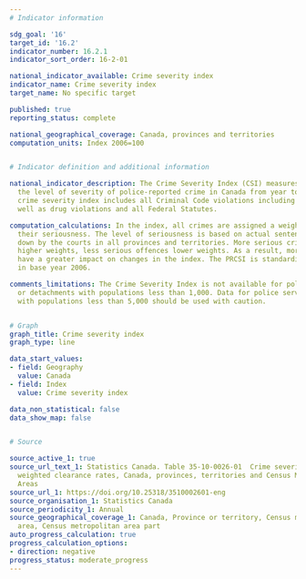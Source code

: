 ```yaml
---
# Indicator information

sdg_goal: '16'
target_id: '16.2'
indicator_number: 16.2.1
indicator_sort_order: 16-2-01

national_indicator_available: Crime severity index
indicator_name: Crime severity index
target_name: No specific target

published: true
reporting_status: complete

national_geographical_coverage: Canada, provinces and territories
computation_units: Index 2006=100


# Indicator definition and additional information

national_indicator_description: The Crime Severity Index (CSI) measures changes in
  the level of severity of police-reported crime in Canada from year to year. The
  crime severity index includes all Criminal Code violations including traffic, as
  well as drug violations and all Federal Statutes.

computation_calculations: In the index, all crimes are assigned a weight based on
  their seriousness. The level of seriousness is based on actual sentences handed
  down by the courts in all provinces and territories. More serious crimes are assigned
  higher weights, less serious offences lower weights. As a result, more serious offences
  have a greater impact on changes in the index. The PRCSI is standardized to 100
  in base year 2006.

comments_limitations: The Crime Severity Index is not available for police services
  or detachments with populations less than 1,000. Data for police services or detachments
  with populations less than 5,000 should be used with caution.


# Graph
graph_title: Crime severity index
graph_type: line

data_start_values:
- field: Geography
  value: Canada
- field: Index
  value: Crime severity index

data_non_statistical: false
data_show_map: false


# Source

source_active_1: true
source_url_text_1: Statistics Canada. Table 35-10-0026-01  Crime severity index and
  weighted clearance rates, Canada, provinces, territories and Census Metropolitan
  Areas
source_url_1: https://doi.org/10.25318/3510002601-eng
source_organisation_1: Statistics Canada
source_periodicity_1: Annual
source_geographical_coverage_1: Canada, Province or territory, Census metropolitan
  area, Census metropolitan area part
auto_progress_calculation: true
progress_calculation_options:
- direction: negative
progress_status: moderate_progress
---
```

